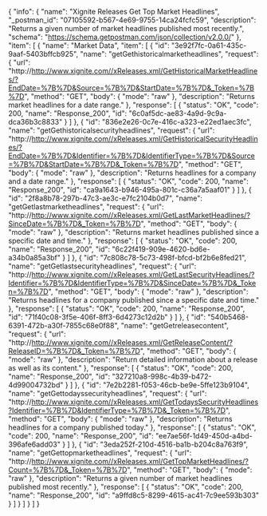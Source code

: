 {
  "info": {
    "name": "Xignite Releases Get Top Market Headlines",
    "_postman_id": "07105592-b567-4e69-9755-14ca24fcfc59",
    "description": "Returns a given number of market headlines published most recently.",
    "schema": "https://schema.getpostman.com/json/collection/v2.0.0/"
  },
  "item": [
    {
      "name": "Market Data",
      "item": [
        {
          "id": "3e92f7fc-0a61-435c-9aaf-5403bffcb925",
          "name": "getGethistoricalmarketheadlines",
          "request": {
            "url": "http://http://www.xignite.com//xReleases.xml/GetHistoricalMarketHeadlines/?EndDate=%7B%7D&Source=%7B%7D&StartDate=%7B%7D&_Token=%7B%7D",
            "method": "GET",
            "body": {
              "mode": "raw"
            },
            "description": "Returns market headlines for a date range."
          },
          "response": [
            {
              "status": "OK",
              "code": 200,
              "name": "Response_200",
              "id": "6c0af5dc-ae83-4a9d-9c9a-dca36b3c8833"
            }
          ]
        },
        {
          "id": "836e2e26-0c7e-416c-a323-e22ed1aec3fc",
          "name": "getGethistoricalsecurityheadlines",
          "request": {
            "url": "http://http://www.xignite.com//xReleases.xml/GetHistoricalSecurityHeadlines/?EndDate=%7B%7D&Identifier=%7B%7D&IdentifierType=%7B%7D&Source=%7B%7D&StartDate=%7B%7D&_Token=%7B%7D",
            "method": "GET",
            "body": {
              "mode": "raw"
            },
            "description": "Returns headlines for a company and a date range."
          },
          "response": [
            {
              "status": "OK",
              "code": 200,
              "name": "Response_200",
              "id": "ca9a1643-b946-495a-801c-c36a7a5aaf01"
            }
          ]
        },
        {
          "id": "2f8a8b78-297b-47c3-ae3c-e7fc2104b0d7",
          "name": "getGetlastmarketheadlines",
          "request": {
            "url": "http://http://www.xignite.com//xReleases.xml/GetLastMarketHeadlines/?SinceDate=%7B%7D&_Token=%7B%7D",
            "method": "GET",
            "body": {
              "mode": "raw"
            },
            "description": "Returns market headlines published since a specific date and time."
          },
          "response": [
            {
              "status": "OK",
              "code": 200,
              "name": "Response_200",
              "id": "6c22f419-909e-4620-bd6e-a34b0a85a3bf"
            }
          ]
        },
        {
          "id": "7c808c78-5c73-498f-bfcd-bf2b6e8fed21",
          "name": "getGetlastsecurityheadlines",
          "request": {
            "url": "http://http://www.xignite.com//xReleases.xml/GetLastSecurityHeadlines/?Identifier=%7B%7D&IdentifierType=%7B%7D&SinceDate=%7B%7D&_Token=%7B%7D",
            "method": "GET",
            "body": {
              "mode": "raw"
            },
            "description": "Returns headlines for a company published since a specific date and time."
          },
          "response": [
            {
              "status": "OK",
              "code": 200,
              "name": "Response_200",
              "id": "71f40c08-3f5e-406f-8ff3-6d4273c12d2b"
            }
          ]
        },
        {
          "id": "540b5468-6391-472b-a30f-7855c68e0f88",
          "name": "getGetreleasecontent",
          "request": {
            "url": "http://http://www.xignite.com//xReleases.xml/GetReleaseContent/?ReleaseID=%7B%7D&_Token=%7B%7D",
            "method": "GET",
            "body": {
              "mode": "raw"
            },
            "description": "Return detailed information about a release as well as its content."
          },
          "response": [
            {
              "status": "OK",
              "code": 200,
              "name": "Response_200",
              "id": "327210a8-998c-4b39-b472-4d99004732bd"
            }
          ]
        },
        {
          "id": "7e2b2281-f053-46cb-be9e-5ffe123b9104",
          "name": "getGettodayssecurityheadlines",
          "request": {
            "url": "http://http://www.xignite.com//xReleases.xml/GetTodaysSecurityHeadlines?Identifier=%7B%7D&IdentifierType=%7B%7D&_Token=%7B%7D",
            "method": "GET",
            "body": {
              "mode": "raw"
            },
            "description": "Returns headlines for a company published today."
          },
          "response": [
            {
              "status": "OK",
              "code": 200,
              "name": "Response_200",
              "id": "ee7ae56f-1d49-450d-a4bd-396afe6add03"
            }
          ]
        },
        {
          "id": "3eda252f-210d-4516-ba1b-b204c8a763f9",
          "name": "getGettopmarketheadlines",
          "request": {
            "url": "http://http://www.xignite.com//xReleases.xml/GetTopMarketHeadlines/?Count=%7B%7D&_Token=%7B%7D",
            "method": "GET",
            "body": {
              "mode": "raw"
            },
            "description": "Returns a given number of market headlines published most recently."
          },
          "response": [
            {
              "status": "OK",
              "code": 200,
              "name": "Response_200",
              "id": "a9ffd8c5-8299-4615-ac41-7c9ee593b303"
            }
          ]
        }
      ]
    }
  ]
}